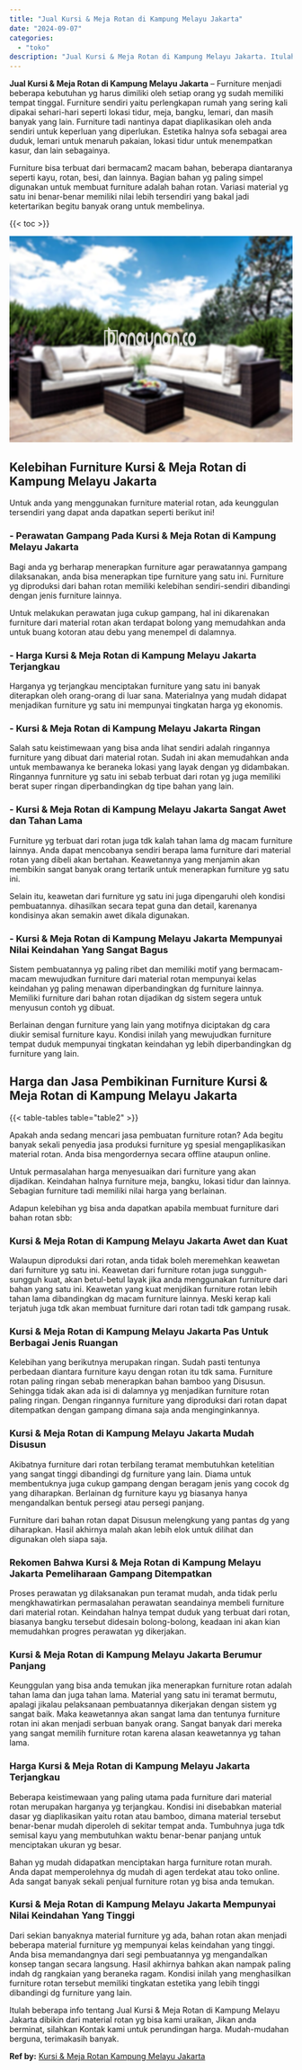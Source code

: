 ```yaml
---
title: "Jual Kursi & Meja Rotan di Kampung Melayu Jakarta"
date: "2024-09-07"
categories: 
  - "toko"
description: "Jual Kursi & Meja Rotan di Kampung Melayu Jakarta. Itulah beberapa info tentang Jual Kursi & Meja Rotan di Kampung Melayu Jakarta dibikin dari material rotan..."
---
```


**Jual Kursi & Meja Rotan di Kampung Melayu Jakarta** – Furniture menjadi beberapa kebutuhan yg harus dimiliki oleh setiap orang yg sudah memiliki tempat tinggal. Furniture sendiri yaitu perlengkapan rumah yang sering kali dipakai sehari-hari seperti lokasi tidur, meja, bangku, lemari, dan masih banyak yang lain. Furniture tadi nantinya dapat diaplikasikan oleh anda sendiri untuk keperluan yang diperlukan. Estetika halnya sofa sebagai area duduk, lemari untuk menaruh pakaian, lokasi tidur untuk menempatkan kasur, dan lain sebagainya.

Furniture bisa terbuat dari bermacam2 macam bahan, beberapa diantaranya seperti kayu, rotan, besi, dan lainnya. Bagian bahan yg paling simpel digunakan untuk membuat furniture adalah bahan rotan. Variasi material yg satu ini benar-benar memiliki nilai lebih tersendiri yang bakal jadi ketertarikan begitu banyak orang untuk membelinya.

{{< toc >}}

![Jual Kursi & Meja Rotan di Kampung Melayu Jakarta](/images/kursi-meja-rotan-murah48.png)

## Kelebihan Furniture Kursi & Meja Rotan di Kampung Melayu Jakarta

Untuk anda yang menggunakan furniture material rotan, ada keunggulan tersendiri yang dapat anda dapatkan seperti berikut ini!

### \- Perawatan Gampang Pada Kursi & Meja Rotan di Kampung Melayu Jakarta

Bagi anda yg berharap menerapkan furniture agar perawatannya gampang dilaksanakan, anda bisa menerapkan tipe furniture yang satu ini. Furniture yg diproduksi dari bahan rotan memiliki kelebihan sendiri-sendiri dibandingi dengan jenis furniture lainnya.

Untuk melakukan perawatan juga cukup gampang, hal ini dikarenakan furniture dari material rotan akan terdapat bolong yang memudahkan anda untuk buang kotoran atau debu yang menempel di dalamnya.

### \- Harga Kursi & Meja Rotan di Kampung Melayu Jakarta Terjangkau

Harganya yg terjangkau menciptakan furniture yang satu ini banyak diterapkan oleh orang-orang di luar sana. Materialnya yang mudah didapat menjadikan furniture yg satu ini mempunyai tingkatan harga yg ekonomis.

### \- Kursi & Meja Rotan di Kampung Melayu Jakarta Ringan

Salah satu keistimewaan yang bisa anda lihat sendiri adalah ringannya furniture yang dibuat dari material rotan. Sudah ini akan memudahkan anda untuk membawanya ke beraneka lokasi yang layak dengan yg didambakan. Ringannya funrniture yg satu ini sebab terbuat dari rotan yg juga memiliki berat super ringan diperbandingkan dg tipe bahan yang lain.

### \- Kursi & Meja Rotan di Kampung Melayu Jakarta Sangat Awet dan Tahan Lama

Furniture yg terbuat dari rotan juga tdk kalah tahan lama dg macam furniture lainnya. Anda dapat mencobanya sendiri berapa lama furniture dari material rotan yang dibeli akan bertahan. Keawetannya yang menjamin akan membikin sangat banyak orang tertarik untuk menerapkan furniture yg satu ini.

Selain itu, keawetan dari furniture yg satu ini juga dipengaruhi oleh kondisi pembuatannya. dihasilkan secara tepat guna dan detail, karenanya kondisinya akan semakin awet dikala digunakan.

### \- Kursi & Meja Rotan di Kampung Melayu Jakarta Mempunyai Nilai Keindahan Yang Sangat Bagus

Sistem pembuatannya yg paling ribet dan memiliki motif yang bermacam-macam mewujudkan furniture dari material rotan mempunyai kelas keindahan yg paling menawan diperbandingkan dg furniture lainnya. Memiliki furniture dari bahan rotan dijadikan dg sistem segera untuk menyusun contoh yg dibuat.

Berlainan dengan furniture yang lain yang motifnya diciptakan dg cara diukir semisal furniture kayu. Kondisi inilah yang mewujudkan furniture tempat duduk mempunyai tingkatan keindahan yg lebih diperbandingkan dg furniture yang lain.

## Harga dan Jasa Pembikinan Furniture Kursi & Meja Rotan di Kampung Melayu Jakarta

{{< table-tables table="table2" >}}

Apakah anda sedang mencari jasa pembuatan furniture rotan? Ada begitu banyak sekali penyedia jasa produksi furniture yg spesial mengaplikasikan material rotan. Anda bisa mengordernya secara offline ataupun online.

Untuk permasalahan harga menyesuaikan dari furniture yang akan dijadikan. Keindahan halnya furniture meja, bangku, lokasi tidur dan lainnya. Sebagian furniture tadi memiliki nilai harga yang berlainan.

Adapun kelebihan yg bisa anda dapatkan apabila membuat furniture dari bahan rotan sbb:

### Kursi & Meja Rotan di Kampung Melayu Jakarta Awet dan Kuat

Walaupun diproduksi dari rotan, anda tidak boleh meremehkan keawetan dari furniture yg satu ini. Keawetan dari furniture rotan juga sungguh-sungguh kuat, akan betul-betul layak jika anda menggunakan furniture dari bahan yang satu ini. Keawetan yang kuat menjdikan furniture rotan lebih tahan lama dibandingkan dg macam furniture lainnya. Meski kerap kali terjatuh juga tdk akan membuat furniture dari rotan tadi tdk gampang rusak.

### Kursi & Meja Rotan di Kampung Melayu Jakarta Pas Untuk Berbagai Jenis Ruangan

Kelebihan yang berikutnya merupakan ringan. Sudah pasti tentunya perbedaan diantara furniture kayu dengan rotan itu tdk sama. Furniture rotan paling ringan sebab menerapkan bahan bamboo yang Disusun. Sehingga tidak akan ada isi di dalamnya yg menjadikan furniture rotan paling ringan. Dengan ringannya furniture yang diproduksi dari rotan dapat ditempatkan dengan gampang dimana saja anda menginginkannya.

### Kursi & Meja Rotan di Kampung Melayu Jakarta Mudah Disusun

Akibatnya furniture dari rotan terbilang teramat membutuhkan ketelitian yang sangat tinggi dibandingi dg furniture yang lain. Diama untuk membentuknya juga cukup gampang dengan beragam jenis yang cocok dg yang diharapkan. Berlainan dg furniture kayu yg biasanya hanya mengandalkan bentuk persegi atau persegi panjang.

Furniture dari bahan rotan dapat Disusun melengkung yang pantas dg yang diharapkan. Hasil akhirnya malah akan lebih elok untuk dilihat dan digunakan oleh siapa saja.

### Rekomen Bahwa Kursi & Meja Rotan di Kampung Melayu Jakarta Pemeliharaan Gampang Ditempatkan

Proses perawatan yg dilaksanakan pun teramat mudah, anda tidak perlu mengkhawatirkan permasalahan perawatan seandainya membeli furniture dari material rotan. Keindahan halnya tempat duduk yang terbuat dari rotan, biasanya bangku tersebut didesain bolong-bolong, keadaan ini akan kian memudahkan progres perawatan yg dikerjakan.

### Kursi & Meja Rotan di Kampung Melayu Jakarta Berumur Panjang

Keunggulan yang bisa anda temukan jika menerapkan furniture rotan adalah tahan lama dan juga tahan lama. Material yang satu ini teramat bermutu, apalagi jikalau pelaksanaan pembuatannya dikerjakan dengan sistem yg sangat baik. Maka keawetannya akan sangat lama dan tentunya furniture rotan ini akan menjadi serbuan banyak orang. Sangat banyak dari mereka yang sangat memilih furniture rotan karena alasan keawetannya yg tahan lama.

### Harga Kursi & Meja Rotan di Kampung Melayu Jakarta Terjangkau

Beberapa keistimewaan yang paling utama pada furniture dari material rotan merupakan harganya yg terjangkau. Kondisi ini disebabkan material dasar yg diaplikasikan yaitu rotan atau bamboo, dimana material tersebut benar-benar mudah diperoleh di sekitar tempat anda. Tumbuhnya juga tdk semisal kayu yang membutuhkan waktu benar-benar panjang untuk menciptakan ukuran yg besar.

Bahan yg mudah didapatkan menciptakan harga furniture rotan murah. Anda dapat memperolehnya dg mudah di agen terdekat atau toko online. Ada sangat banyak sekali penjual furniture rotan yg bisa anda temukan.

### Kursi & Meja Rotan di Kampung Melayu Jakarta Mempunyai Nilai Keindahan Yang Tinggi

Dari sekian banyaknya material furniture yg ada, bahan rotan akan menjadi beberapa material furniture yg mempunyai kelas keindahan yang tinggi. Anda bisa memandangnya dari segi pembuatannya yg mengandalkan konsep tangan secara langsung. Hasil akhirnya bahkan akan nampak paling indah dg rangkaian yang beraneka ragam. Kondisi inilah yang menghasilkan furniture rotan tersebut memiliki tingkatan estetika yang lebih tinggi dibandingi dg furniture yang lain.

Itulah beberapa info tentang Jual Kursi & Meja Rotan di Kampung Melayu Jakarta dibikin dari material rotan yg bisa kami uraikan, Jikan anda berminat, silahkan Kontak kami untuk perundingan harga. Mudah-mudahan berguna, terimakasih banyak.

**Ref by:** [Kursi & Meja Rotan Kampung Melayu Jakarta](https://id.wikipedia.org/wiki/Kursi)
